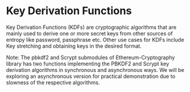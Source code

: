 # Key Derivation Functions

Key Derivation Functions (KDFs) are cryptographic algorithms that are mainly used to derive one or more secret keys from other sources of entropy like password, passphrase etc. Other use cases for KDFs include Key stretching and obtaining keys in the desired format.

Note: The pbkdf2 and Scrypt submodules of Ethereum-Cryptography library has two functions implementing the PBKDF2 and Scrypt key derivation algorithms in synchronous and asynchronous ways.  We will be exploring an asynchronous version for practical demonstration due to slowness of the  respective algorithms.